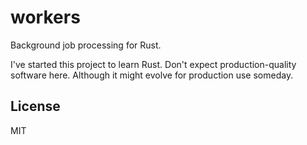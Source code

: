 workers
===

Background job processing for Rust.

I've started this project to learn Rust. Don't expect production-quality
software here. Although it might evolve for production use someday.

License
---

MIT
